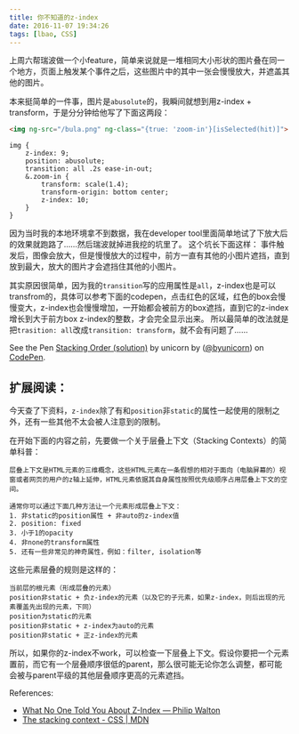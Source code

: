 ```yaml
---
title: 你不知道的z-index
date: 2016-11-07 19:34:26
tags: [lbao, CSS]
---
```


上周六帮瑞波做一个小feature，简单来说就是一堆相同大小形状的图片叠在同一个地方，页面上触发某个事件之后，这些图片中的其中一张会慢慢放大，并遮盖其他的图片。

本来挺简单的一件事，图片是`abusolute`的，我瞬间就想到用z-index + transform，于是分分钟给他写了下面这两段：

```html
<img ng-src="/bula.png" ng-class="{true: 'zoom-in'}[isSelected(hit)]">
```
<!-- more -->

```less
img {
    z-index: 9;
	position: abusolute;
    transition: all .2s ease-in-out;
    &.zoom-in {
        transform: scale(1.4);
        transform-origin: bottom center;
        z-index: 10;
    }
}
```

因为当时我的本地环境拿不到数据，我在developer tool里面简单地试了下放大后的效果就跑路了……然后瑞波就掉进我挖的坑里了。
这个坑长下面这样：
事件触发后，图像会放大，但是慢慢放大的过程中，前方一直有其他的小图片遮挡，直到放到最大，放大的图片才会遮挡住其他的小图片。

其实原因很简单，因为我的`transition`写的应用属性是`all`，z-index也是可以transfrom的，具体可以参考下面的codepen，点击红色的区域，红色的box会慢慢变大，z-index也会慢慢增加，一开始都会被前方的box遮挡，直到它的z-index增长到大于前方box z-index的整数，才会完全显示出来。
所以最简单的改法就是把`trasition: all`改成`transition: transform`，就不会有问题了……

<p data-height="265" data-theme-id="0" data-slug-hash="YpPoem" data-default-tab="css,result" data-user="byunicorn" data-embed-version="2" data-pen-title="Stacking Order (solution)" class="codepen">See the Pen <a href="http://codepen.io/byunicorn/pen/YpPoem/">Stacking Order (solution)</a> by unicorn by (<a href="http://codepen.io/byunicorn">@byunicorn</a>) on <a href="http://codepen.io">CodePen</a>.</p>
<script async src="https://production-assets.codepen.io/assets/embed/ei.js"></script>

## 扩展阅读：

今天查了下资料，`z-index`除了有和`position`非`static`的属性一起使用的限制之外，还有一些其他不太会被人注意到的限制。

在开始下面的内容之前，先要做一个关于层叠上下文（Stacking Contexts）的简单科普：

```
层叠上下文是HTML元素的三维概念，这些HTML元素在一条假想的相对于面向（电脑屏幕的）视窗或者网页的用户的z轴上延伸，HTML元素依据其自身属性按照优先级顺序占用层叠上下文的空间。

通常你可以通过下面几种方法让一个元素形成层叠上下文：
1. 非static的position属性 + 非auto的z-index值
2. position: fixed
3. 小于1的opacity
4. 非none的transform属性
5. 还有一些非常见的神奇属性，例如：filter, isolation等
```

这些元素层叠的规则是这样的：

```
当前层的根元素（形成层叠的元素）
position非static + 负z-index的元素（以及它的子元素，如果z-index，则后出现的元素覆盖先出现的元素，下同）
position为static的元素
position非static + z-index为auto的元素
position非static + 正z-index的元素
```

所以，如果你的z-index不work，可以检查一下层叠上下文。假设你要把一个元素置前，而它有一个层叠顺序很低的parent，那么很可能无论你怎么调整，都可能会被与parent平级的其他层叠顺序更高的元素遮挡。

References:
- [What No One Told You About Z-Index — Philip Walton](https://philipwalton.com/articles/what-no-one-told-you-about-z-index/)
- [The stacking context - CSS | MDN](https://developer.mozilla.org/en-US/docs/Web/CSS/CSS_Positioning/Understanding_z_index/The_stacking_context)
